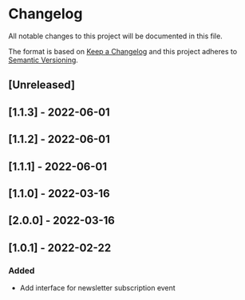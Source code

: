 # Changelog

All notable changes to this project will be documented in this file.

The format is based on [Keep a Changelog](http://keepachangelog.com/en/1.0.0/)
and this project adheres to [Semantic Versioning](http://semver.org/spec/v2.0.0.html).

## [Unreleased]

## [1.1.3] - 2022-06-01

## [1.1.2] - 2022-06-01

## [1.1.1] - 2022-06-01

## [1.1.0] - 2022-03-16

## [2.0.0] - 2022-03-16

## [1.0.1] - 2022-02-22

### Added

- Add interface for newsletter subscription event
